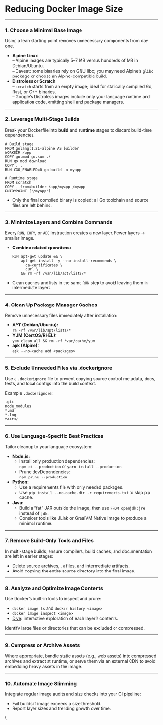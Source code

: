 # Reducing Docker Image Size

***

### 1. Choose a Minimal Base Image <a href="#id-1-choose-a-minimal-base-image" id="id-1-choose-a-minimal-base-image"></a>

Using a lean starting point removes unnecessary components from day one.

* **Alpine Linux**\
  – Alpine images are typically 5–7 MB versus hundreds of MB in Debian/Ubuntu.\
  – Caveat: some binaries rely on GNU libc; you may need Alpine’s `glibc` package or choose an Alpine-compatible build.
* **Distroless or Scratch**\
  – `scratch` starts from an empty image; ideal for statically compiled Go, Rust, or C++ binaries.\
  – Google’s Distroless images include only your language runtime and application code, omitting shell and package managers.

***

### 2. Leverage Multi-Stage Builds <a href="#id-2-leverage-multi-stage-builds" id="id-2-leverage-multi-stage-builds"></a>

Break your Dockerfile into **build** and **runtime** stages to discard build-time dependencies.

```
# Build stage
FROM golang:1.21-alpine AS builder
WORKDIR /app
COPY go.mod go.sum ./
RUN go mod download
COPY . .
RUN CGO_ENABLED=0 go build -o myapp

# Runtime stage
FROM scratch
COPY --from=builder /app/myapp /myapp
ENTRYPOINT ["/myapp"]
```

* Only the final compiled binary is copied; all Go toolchain and source files are left behind.

***

### 3. Minimize Layers and Combine Commands <a href="#id-3-minimize-layers-and-combine-commands" id="id-3-minimize-layers-and-combine-commands"></a>

Every `RUN`, `COPY`, or `ADD` instruction creates a new layer. Fewer layers → smaller image.

*   **Combine related operations:**

    ```
    RUN apt-get update && \
        apt-get install -y --no-install-recommends \
          ca-certificates \
          curl \
        && rm -rf /var/lib/apt/lists/*
    ```
* Clean caches and lists in the same `RUN` step to avoid leaving them in intermediate layers.

***

### 4. Clean Up Package Manager Caches <a href="#id-4-clean-up-package-manager-caches" id="id-4-clean-up-package-manager-caches"></a>

Remove unnecessary files immediately after installation:

* **APT (Debian/Ubuntu):**\
  `rm -rf /var/lib/apt/lists/*`
* **YUM (CentOS/RHEL):**\
  `yum clean all && rm -rf /var/cache/yum`
* **apk (Alpine):**\
  `apk --no-cache add <packages>`

***

### 5. Exclude Unneeded Files via .dockerignore <a href="#id-5-exclude-unneeded-files-via-dockerignore" id="id-5-exclude-unneeded-files-via-dockerignore"></a>

Use a `.dockerignore` file to prevent copying source control metadata, docs, tests, and local configs into the build context.

Example `.dockerignore`:

```
.git
node_modules
*.md
*.log
tests/
```

***

### 6. Use Language-Specific Best Practices <a href="#id-6-use-language-specific-best-practices" id="id-6-use-language-specific-best-practices"></a>

Tailor cleanup to your language ecosystem:

* **Node.js:**
  * Install only production dependencies:\
    `npm ci --production` or `yarn install --production`
  * Prune devDependencies:\
    `npm prune --production`
* **Python:**
  * Use a requirements file with only needed packages.
  * Use `pip install --no-cache-dir -r requirements.txt` to skip pip cache.
* **Java:**
  * Build a “fat” JAR outside the image, then use `FROM openjdk:jre` instead of `jdk`.
  * Consider tools like JLink or GraalVM Native Image to produce a minimal runtime.

***

### 7. Remove Build-Only Tools and Files <a href="#id-7-remove-build-only-tools-and-files" id="id-7-remove-build-only-tools-and-files"></a>

In multi-stage builds, ensure compilers, build caches, and documentation are left in earlier stages:

* Delete source archives, `.o` files, and intermediate artifacts.
* Avoid copying the entire source directory into the final image.

***

### 8. Analyze and Optimize Image Contents <a href="#id-8-analyze-and-optimize-image-contents" id="id-8-analyze-and-optimize-image-contents"></a>

Use Docker’s built-in tools to inspect and prune:

* `docker image ls` and `docker history <image>`
* `docker image inspect <image>`
* [Dive](https://github.com/wagoodman/dive): interactive exploration of each layer’s contents.

Identify large files or directories that can be excluded or compressed.

***

### 9. Compress or Archive Assets <a href="#id-9-compress-or-archive-assets" id="id-9-compress-or-archive-assets"></a>

Where appropriate, bundle static assets (e.g., web assets) into compressed archives and extract at runtime, or serve them via an external CDN to avoid embedding heavy assets in the image.

***

### 10. Automate Image Slimming <a href="#id-10-automate-image-slimming" id="id-10-automate-image-slimming"></a>

Integrate regular image audits and size checks into your CI pipeline:

* Fail builds if image exceeds a size threshold.
* Report layer sizes and trending growth over time.

\
